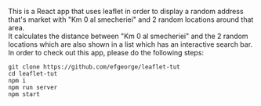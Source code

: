 This is a React app that uses leaflet in order to display a random address that's market with "Km 0 al smecheriei" and 2 random locations around that area.\
It calculates the distance between "Km 0 al smecheriei" and the 2 random locations which are also shown in a list which has an interactive search bar.\
In order to check out this app, please do the following steps:
```
git clone https://github.com/efgeorge/leaflet-tut
cd leaflet-tut
npm i
npm run server
npm start
```